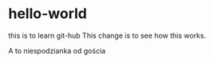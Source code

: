 # hello-world
this is to learn git-hub
This change is to see how this works.

A to niespodzianka od gościa
